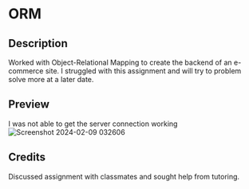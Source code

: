 # ORM
## Description

Worked with Object-Relational Mapping to create the backend of an e-commerce site. I struggled with this assignment and will try to problem solve more at a later date.

## Preview
I was not able to get the server connection working
![Screenshot 2024-02-09 032606](https://github.com/venasven/orm/assets/141704995/4c3f2756-a0fb-41b1-8c40-e42a13c024b4)



## Credits
Discussed assignment with classmates and sought help from tutoring.


